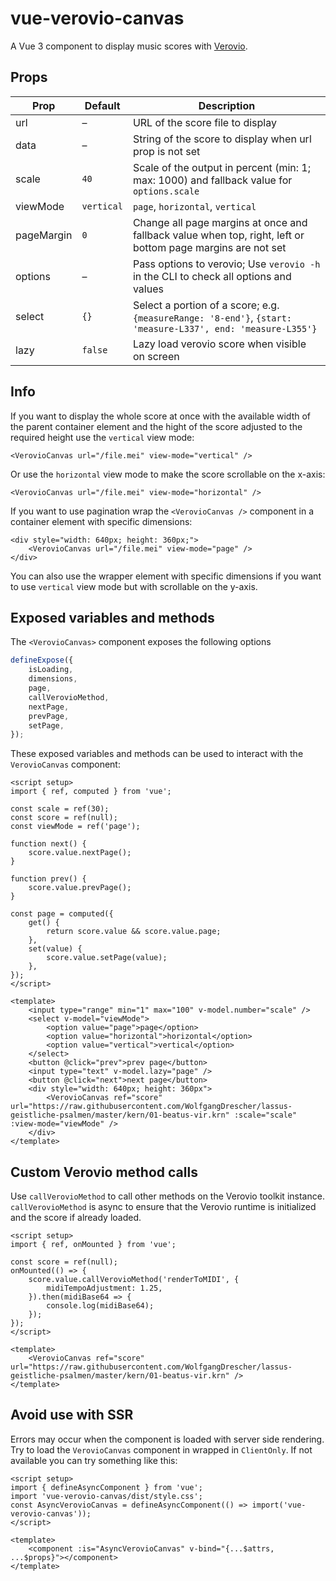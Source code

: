 # vue-verovio-canvas

A Vue 3 component to display music scores with [Verovio](https://www.verovio.org/index.xhtml).

## Props

| Prop       | Default    | Description                                                                                                 |
|------------|------------|-------------------------------------------------------------------------------------------------------------|
| url        | –          | URL of the score file to display                                                                            |
| data       | –          | String of the score to display when url prop is not set                                                     |
| scale      | `40`       | Scale of the output in percent (min: 1; max: 1000) and fallback value for `options.scale`                   |
| viewMode   | `vertical` | `page`, `horizontal`, `vertical`                                                                            |
| pageMargin | `0`        | Change all page margins at once and fallback value when top, right, left or bottom page margins are not set |
| options    | –          | Pass options to verovio; Use `verovio -h` in the CLI to check all options and values                        |
| select     | `{}`       | Select a portion of a score; e.g. `{measureRange: '8-end'}`, `{start: 'measure-L337', end: 'measure-L355'}` |
| lazy       | `false`    | Lazy load verovio score when visible on screen                                                              |

## Info

If you want to display the whole score at once with the available width of the
parent container element and the hight of the score adjusted to the required
height use the `vertical` view mode:

```vue
<VerovioCanvas url="/file.mei" view-mode="vertical" />
```

Or use the `horizontal` view mode to make the score scrollable on the x-axis:

```vue
<VerovioCanvas url="/file.mei" view-mode="horizontal" />
```

If you want to use pagination wrap the `<VerovioCanvas />` component in a
container element with specific dimensions:

```vue
<div style="width: 640px; height: 360px;">
    <VerovioCanvas url="/file.mei" view-mode="page" />
</div>
```

You can also use the wrapper element with specific dimensions if you want to use
`vertical` view mode but with scrollable on the y-axis.

## Exposed variables and methods

The `<VerovioCanvas>` component exposes the following options

```js
defineExpose({
    isLoading,
    dimensions,
    page,
    callVerovioMethod,
    nextPage,
    prevPage,
    setPage,
});
```

These exposed variables and methods can be used to interact with the `VerovioCanvas` component:

```vue
<script setup>
import { ref, computed } from 'vue';

const scale = ref(30);
const score = ref(null);
const viewMode = ref('page');

function next() {
    score.value.nextPage();
}

function prev() {
    score.value.prevPage();
}

const page = computed({
    get() {
        return score.value && score.value.page;
    },
    set(value) {
        score.value.setPage(value);
    },
});
</script>

<template>
    <input type="range" min="1" max="100" v-model.number="scale" />
    <select v-model="viewMode">
        <option value="page">page</option>
        <option value="horizontal">horizontal</option>
        <option value="vertical">vertical</option>
    </select>
    <button @click="prev">prev page</button>
    <input type="text" v-model.lazy="page" />
    <button @click="next">next page</button>
    <div style="width: 640px; height: 360px">
        <VerovioCanvas ref="score" url="https://raw.githubusercontent.com/WolfgangDrescher/lassus-geistliche-psalmen/master/kern/01-beatus-vir.krn" :scale="scale" :view-mode="viewMode" />
    </div>
</template>
```

## Custom Verovio method calls

Use `callVerovioMethod` to call other methods on the Verovio toolkit instance. `callVerovioMethod` is async
to ensure that the Verovio runtime is initialized and the score if already loaded.

```vue
<script setup>
import { ref, onMounted } from 'vue';

const score = ref(null);
onMounted(() => {
    score.value.callVerovioMethod('renderToMIDI', {
        midiTempoAdjustment: 1.25,
    }).then(midiBase64 => {
        console.log(midiBase64);
    });
});
</script>

<template>
    <VerovioCanvas ref="score" url="https://raw.githubusercontent.com/WolfgangDrescher/lassus-geistliche-psalmen/master/kern/01-beatus-vir.krn" />
</template>

```

## Avoid use with SSR

Errors may occur when the component is loaded with server side rendering. Try to
load the `VerovioCanvas` component in wrapped in `ClientOnly`. If not available
you can try something like this:

```vue
<script setup>
import { defineAsyncComponent } from 'vue';
import 'vue-verovio-canvas/dist/style.css';
const AsyncVerovioCanvas = defineAsyncComponent(() => import('vue-verovio-canvas'));
</script>

<template>
    <component :is="AsyncVerovioCanvas" v-bind="{...$attrs, ...$props}"></component>
</template>
```

